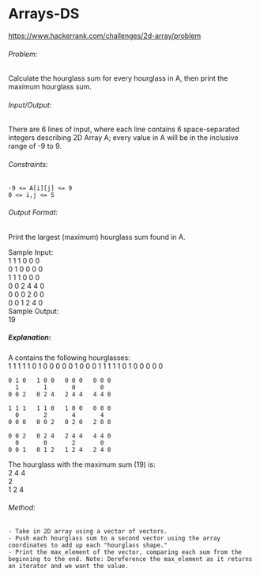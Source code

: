 # Arrays-DS
https://www.hackerrank.com/challenges/2d-array/problem  
        
###### Problem:  
Calculate the hourglass sum for every hourglass in A, then print the maximum hourglass sum.  
  
###### Input/Output:  
There are 6 lines of input, where each line contains 6 space-separated integers describing 2D Array A; every value in A will be in the inclusive range of -9 to 9.  

###### Constraints:  
	-9 <= A[i][j] <= 9  
	0 <= i,j <= 5  
  
###### Output Format:  
Print the largest (maximum) hourglass sum found in A.  
  
Sample Input:  
	1 1 1 0 0 0  
	0 1 0 0 0 0  
	1 1 1 0 0 0  
	0 0 2 4 4 0  
	0 0 0 2 0 0  
	0 0 1 2 4 0  
Sample Output:  
	19  
  
##### Explanation:  
A contains the following hourglasses:  
	1 1 1   1 1 0   1 0 0   0 0 0
	  1       0       0       0
	1 1 1   1 1 0   1 0 0   0 0 0

	0 1 0   1 0 0   0 0 0   0 0 0
	  1       1       0       0
	0 0 2   0 2 4   2 4 4   4 4 0

	1 1 1   1 1 0   1 0 0   0 0 0
	  0       2       4       4
	0 0 0   0 0 2   0 2 0   2 0 0

	0 0 2   0 2 4   2 4 4   4 4 0
	  0       0       2       0
	0 0 1   0 1 2   1 2 4   2 4 0
  
The hourglass with the maximum sum (19) is:  
	2 4 4  
	  2  
	1 2 4  
  
###### Method:  
	- Take in 2D array using a vector of vectors.  
	- Push each hourglass sum to a second vector using the array coordinates to add up each "hourglass shape."  
	- Print the max_element of the vector, comparing each sum from the beginning to the end. Note: Dereference the max_element as it returns an iterator and we want the value.  